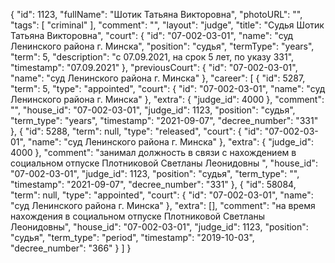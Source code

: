 {
    "id": 1123,
    "fullName": "Шотик Татьяна Викторовна",
    "photoURL": "",
    "tags": [
        "criminal"
    ],
    "comment": "",
    "layout": "judge",
    "title": "Судья Шотик Татьяна Викторовна",
    "court": {
        "id": "07-002-03-01",
        "name": "суд Ленинского района г. Минска",
        "position": "судья",
        "termType": "years",
        "term": 5,
        "description": "c 07.09.2021, на срок 5 лет, по указу 331",
        "timestamp": "07.09.2021"
    },
    "previousCourt": {
        "id": "07-002-03-01",
        "name": "суд Ленинского района г. Минска"
    },
    "career": [
        {
            "id": 5287,
            "term": 5,
            "type": "appointed",
            "court": {
                "id": "07-002-03-01",
                "name": "суд Ленинского района г. Минска"
            },
            "extra": {
                "judge_id": 4000
            },
            "comment": "",
            "house_id": "07-002-03-01",
            "judge_id": 1123,
            "position": "судья",
            "term_type": "years",
            "timestamp": "2021-09-07",
            "decree_number": "331"
        },
        {
            "id": 5288,
            "term": null,
            "type": "released",
            "court": {
                "id": "07-002-03-01",
                "name": "суд Ленинского района г. Минска"
            },
            "extra": {
                "judge_id": 4000
            },
            "comment": "занимал должность в связи с нахождением в социальном отпуске Плотниковой Светланы Леонидовны ",
            "house_id": "07-002-03-01",
            "judge_id": 1123,
            "position": "судья",
            "term_type": "",
            "timestamp": "2021-09-07",
            "decree_number": "331"
        },
        {
            "id": 58084,
            "term": null,
            "type": "appointed",
            "court": {
                "id": "07-002-03-01",
                "name": "суд Ленинского района г. Минска"
            },
            "extra": [],
            "comment": "на время нахождения в социальном отпуске Плотниковой Светланы Леонидовны",
            "house_id": "07-002-03-01",
            "judge_id": 1123,
            "position": "судья",
            "term_type": "period",
            "timestamp": "2019-10-03",
            "decree_number": "366"
        }
    ]
}